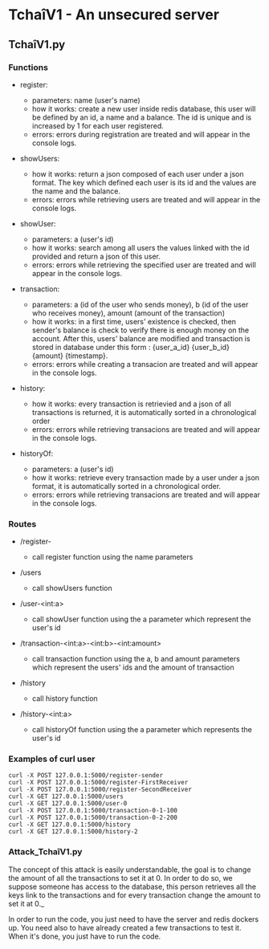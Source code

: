 
# TchaîV1 - An unsecured server

## TchaîV1.py

### Functions

- register: 
  - parameters: name (user's name)
  - how it works: create a new user inside redis database, this user will be defined by an id, a name and a balance. The id is unique and is increased by 1 for each user registered. 
  - errors: errors during registration are treated and will appear in the console logs.

- showUsers:
  - how it works: return a json composed of each user under a json format. The key which defined each user is its id and the values are the name and the balance.
  - errors: errors while retrieving users are treated and will appear in the console logs.

- showUser:
  - parameters: a (user's id)
  - how it works: search among all users the values linked with the id provided and return a json of this user.
  - errors: errors while retrieving the specified user are treated and will appear in the console logs.

- transaction:
  - parameters: a (id of the user who sends money), b (id of the user who receives money), amount (amount of the transaction)
  - how it works: in a first time, users' existence is checked, then sender's balance is check to verify there is enough money on the account. After this, users' balance are modified and transaction is stored in database under this form : {user_a_id} {user_b_id} {amount} {timestamp}.
  - errors: errors while creating a transacion are treated and will appear in the console logs.

- history: 
  - how it works: every transaction is retrievied and a json of all transactions is returned, it is automatically sorted in a chronological order
  - errors: errors while retrieving transacions are treated and will appear in the console logs. 

- historyOf:
  - parameters: a (user's id)
  - how it works: retrieve every transaction made by a user under a json format, it is automatically sorted in a chronological order.
  - errors: errors while retrieving transacions are treated and will appear in the console logs. 


### Routes

- /register-<name>
  - call register function using the name parameters

- /users
  - call showUsers function

- /user-\<int:a>
  - call showUser function using the a parameter which represent the user's id

- /transaction-\<int:a>-\<int:b>-\<int:amount>
  - call transaction function using the a, b and amount parameters which represent the users' ids and the amount of transaction

- /history
  - call history function

- /history-\<int:a>
  - call historyOf function using the a parameter which represents the user's id

### Examples of curl user

```
curl -X POST 127.0.0.1:5000/register-sender
curl -X POST 127.0.0.1:5000/register-FirstReceiver
curl -X POST 127.0.0.1:5000/register-SecondReceiver
curl -X GET 127.0.0.1:5000/users
curl -X GET 127.0.0.1:5000/user-0
curl -X POST 127.0.0.1:5000/transaction-0-1-100
curl -X POST 127.0.0.1:5000/transaction-0-2-200
curl -X GET 127.0.0.1:5000/history
curl -X GET 127.0.0.1:5000/history-2
```

### Attack_TchaîV1.py

The concept of this attack is easily understandable, the goal is to change the amount of all the transactions to set it at 0. In order to do so, we suppose someone has access to the database, this person retrieves all the keys link to the transactions and for every transaction change the amount to set it at 0._

In order to run the code, you just need to have the server and redis dockers up. You need also to have already created a few transactions to test it. When it's done, you just have to run the code.
